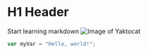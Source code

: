 # H1 Header
Start learning markdown
![Image of Yaktocat](https://octodex.github.com/images/yaktocat.png)
``` javascript
var myVar = "Hello, world!";
```
